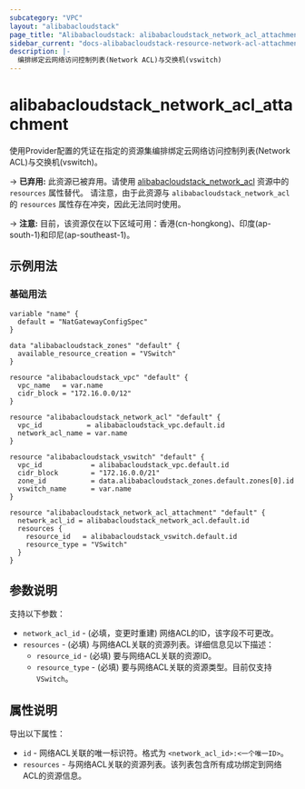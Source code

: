 ```yaml
---
subcategory: "VPC"
layout: "alibabacloudstack"
page_title: "Alibabacloudstack: alibabacloudstack_network_acl_attachment"
sidebar_current: "docs-alibabacloudstack-resource-network-acl-attachment"
description: |-
  编排绑定云网络访问控制列表(Network ACL)与交换机(vswitch)
---
```


# alibabacloudstack_network_acl_attachment

使用Provider配置的凭证在指定的资源集编排绑定云网络访问控制列表(Network ACL)与交换机(vswitch)。

-> **已弃用:** 此资源已被弃用。请使用 [alibabacloudstack_network_acl](https://www.terraform.io/docs/providers/alibabacloudstack/r/network_acl.html) 资源中的 `resources` 属性替代。
请注意，由于此资源与 `alibabacloudstack_network_acl` 的 `resources` 属性存在冲突，因此无法同时使用。

-> **注意:** 目前，该资源仅在以下区域可用：香港(cn-hongkong)、印度(ap-south-1)和印尼(ap-southeast-1)。

## 示例用法

### 基础用法

```
variable "name" {
  default = "NatGatewayConfigSpec"
}

data "alibabacloudstack_zones" "default" {
  available_resource_creation = "VSwitch"
}

resource "alibabacloudstack_vpc" "default" {
  vpc_name   = var.name
  cidr_block = "172.16.0.0/12"
}

resource "alibabacloudstack_network_acl" "default" {
  vpc_id           = alibabacloudstack_vpc.default.id
  network_acl_name = var.name
}

resource "alibabacloudstack_vswitch" "default" {
  vpc_id            = alibabacloudstack_vpc.default.id
  cidr_block        = "172.16.0.0/21"
  zone_id           = data.alibabacloudstack_zones.default.zones[0].id
  vswitch_name      = var.name
}

resource "alibabacloudstack_network_acl_attachment" "default" {
  network_acl_id = alibabacloudstack_network_acl.default.id
  resources {
    resource_id   = alibabacloudstack_vswitch.default.id
    resource_type = "VSwitch"
  }
}
```

## 参数说明

支持以下参数：

* `network_acl_id` - (必填，变更时重建) 网络ACL的ID，该字段不可更改。
* `resources` - (必填) 与网络ACL关联的资源列表。详细信息见以下描述：
  * `resource_id` - (必填) 要与网络ACL关联的资源ID。
  * `resource_type` - (必填) 要与网络ACL关联的资源类型。目前仅支持 `VSwitch`。

## 属性说明

导出以下属性：

* `id` - 网络ACL关联的唯一标识符。格式为 `<network_acl_id>:<一个唯一ID>`。
* `resources` - 与网络ACL关联的资源列表。该列表包含所有成功绑定到网络ACL的资源信息。